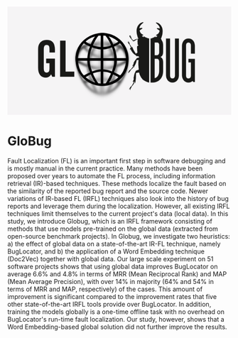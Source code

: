 <img src="GloBug.png">

# GloBug
Fault Localization  (FL) is  an  important  first step  in  software  debugging and is mostly manual in the current practice. Many methods have been proposed over years to automate the FL process, including information retrieval (IR)-based techniques. These methods localize the fault based on the similarity of the reported bug report and the source code.  Newer variations of IR-based FL (IRFL) techniques also look into the history of bug reports and leverage them during the localization. However, all  existing IRFL techniques limit themselves to the current project's data (local data). In this study, we introduce Globug, which is an IRFL framework consisting of methods that use models pre-trained on the global data (extracted from open-source benchmark projects). In Globug, we investigate two heuristics: a) the effect of global data on a state-of-the-art IR-FL technique, namely BugLocator, and b) the application of a Word Embedding technique (Doc2Vec) together with global data. 
Our large scale experiment on 51 software projects shows that using global data improves BugLocator on average 6.6% and 4.8% in terms of MRR (Mean Reciprocal Rank) and MAP (Mean Average Precision), with over 14% in majority (64% and 54% in terms of MRR and MAP, respectively) of the cases. This amount of improvement is significant compared to the improvement rates that five other state-of-the-art IRFL tools provide over BugLocator. In addition, training the models globally is a one-time offline task with no overhead on BugLocator's run-time fault localization. Our study, however, shows that a Word Embedding-based global solution did not further improve the results. 
